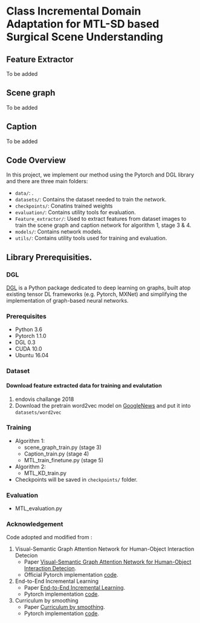 # Class Incremental Domain Adaptation for MTL-SD based Surgical Scene Understanding

<!---------------------------------------------------------------------------------------------------------------->


<!---------------------------------------------------------------------------------------------------------------->
## Feature Extractor
To be added
<!---------------------------------------------------------------------------------------------------------------->
## Scene graph
<!---------------------------------------------------------------------------------------------------------------->
To be added
<!---------------------------------------------------------------------------------------------------------------->

## Caption
<!---------------------------------------------------------------------------------------------------------------->
To be added
<!---------------------------------------------------------------------------------------------------------------->

## Code Overview
<!---------------------------------------------------------------------------------------------------------------->
In this project, we implement our method using the Pytorch and DGL library and there are three main folders: 

- `data/`: .
- `datasets/`: Contains the dataset needed to train the network.
- `checkpoints/`: Conatins trained weights
- `evaluation/`: Contains utility tools for evaluation.
- `Feature_extractor/`: Used to extract features from dataset images to train the scene graph and caption network for algorithm 1, stage 3 & 4.
- `models/`: Contains network models.
- `utils/`: Contains utility tools used for training and evaluation.

<!---------------------------------------------------------------------------------------------------------------->

## Library Prerequisities.

### DGL
<a href='https://docs.dgl.ai/en/latest/install/index.html'>DGL</a> is a Python package dedicated to deep learning on graphs, built atop existing tensor DL frameworks (e.g. Pytorch, MXNet) and simplifying the implementation of graph-based neural networks.

### Prerequisites
- Python 3.6
- Pytorch 1.1.0
- DGL 0.3
- CUDA 10.0
- Ubuntu 16.04


### Dataset
#### Download feature extracted data for training and evalutation
1. endovis challange 2018
2. Download the pretrain word2vec model on [GoogleNews](https://code.google.com/archive/p/word2vec/) and put it into `datasets/word2vec` 

### Training
- Algorithm 1:
  - scene_graph_train.py (stage 3)
  - Caption_train.py (stage 4)
  - MTL_train_finetune.py (stage 5)
- Algorithm 2:
  - MTL_KD_train.py
- Checkpoints will be saved in `checkpoints/` folder.

### Evaluation
- MTL_evaluation.py


### Acknowledgement
Code adopted and modified from :
1. Visual-Semantic Graph Attention Network for Human-Object Interaction Detecion
    - Paper [Visual-Semantic Graph Attention Network for Human-Object Interaction Detecion](https://arxiv.org/abs/2001.02302).
    - Official Pytorch implementation [code](https://github.com/birlrobotics/vs-gats).
2. End-to-End Incremental Learning
    - Paper [End-to-End Incremental Learning](ttps://arxiv.org/pdf/1807.09536.pdf).
    - Pytorch implementation [code](https://github.com/fmcp/EndToEndIncrementalLearning).
3. Curriculum by smoothing
    - Paper [Curriculum by smoothing](https://arxiv.org/pdf/2003.01367.pdf).
    - Pytorch implementation [code](https://github.com/pairlab/CBS).